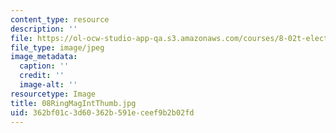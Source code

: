 ```yaml
---
content_type: resource
description: ''
file: https://ol-ocw-studio-app-qa.s3.amazonaws.com/courses/8-02t-electricity-and-magnetism-spring-2005/362bf01c3d60362b591eceef9b2b02fd_08RingMagIntThumb.jpg
file_type: image/jpeg
image_metadata:
  caption: ''
  credit: ''
  image-alt: ''
resourcetype: Image
title: 08RingMagIntThumb.jpg
uid: 362bf01c-3d60-362b-591e-ceef9b2b02fd
---
```

